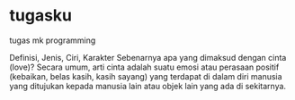 # tugasku
tugas mk programming

Definisi, Jenis, Ciri, Karakter Sebenarnya apa yang dimaksud dengan cinta (love)? Secara umum, arti cinta adalah suatu emosi atau perasaan positif (kebaikan, belas kasih, kasih sayang) yang terdapat di dalam diri manusia yang ditujukan kepada manusia lain atau objek lain yang ada di sekitarnya.
